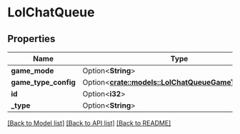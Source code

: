 # LolChatQueue

## Properties

Name | Type | Description | Notes
------------ | ------------- | ------------- | -------------
**game_mode** | Option<**String**> |  | [optional]
**game_type_config** | Option<[**crate::models::LolChatQueueGameTypeConfig**](LolChatQueueGameTypeConfig.md)> |  | [optional]
**id** | Option<**i32**> |  | [optional]
**_type** | Option<**String**> |  | [optional]

[[Back to Model list]](../README.md#documentation-for-models) [[Back to API list]](../README.md#documentation-for-api-endpoints) [[Back to README]](../README.md)


